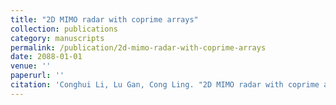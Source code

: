 ```yaml
---
title: "2D MIMO radar with coprime arrays"
collection: publications
category: manuscripts
permalink: /publication/2d-mimo-radar-with-coprime-arrays
date: 2088-01-01
venue: ''
paperurl: ''
citation: 'Conghui Li, Lu Gan, Cong Ling. "2D MIMO radar with coprime arrays", pp. 612--616, Jan. 2018.'
---
```

